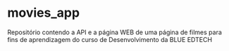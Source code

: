 # movies_app
Repositório contendo a API e a página WEB de uma página de filmes para fins de aprendizagem do curso de Desenvolvimento da BLUE EDTECH 
